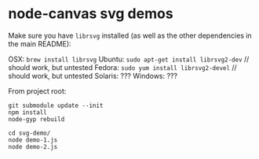 # node-canvas svg demos

Make sure you have `librsvg` installed (as well as the other dependencies in the main README):

OSX: `brew install librsvg`
Ubuntu: `sudo apt-get install librsvg2-dev` // should work, but untested
Fedora: `sudo yum install librsvg2-devel` // should work, but untested
Solaris: ???
Windows: ???


From project root:

```
git submodule update --init
npm install
node-gyp rebuild

cd svg-demo/
node demo-1.js
node demo-2.js
```
